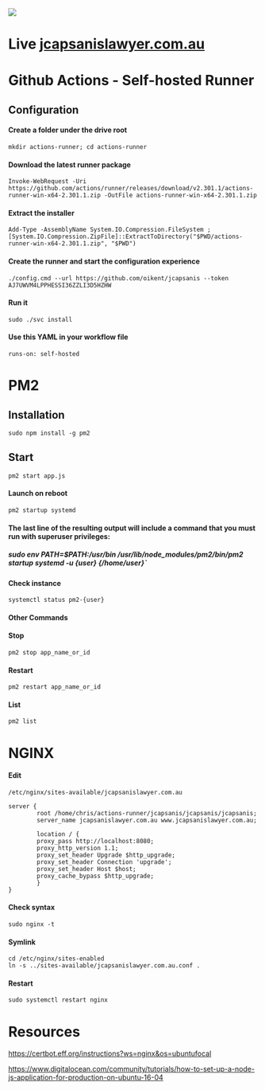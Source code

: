 <div  style="align:center">
    <a href='https://jcapsanislawyer.com.au'><img src='https://jcapsanislawyer.com.au/images/logo-blue.png'></a>
</div>

# Live [jcapsanislawyer.com.au](https://jcapsanislawyer.com.au)

# Github Actions - Self-hosted Runner

## Configuration

#### Create a folder under the drive root

`mkdir actions-runner; cd actions-runner`

#### Download the latest runner package

`Invoke-WebRequest -Uri https://github.com/actions/runner/releases/download/v2.301.1/actions-runner-win-x64-2.301.1.zip -OutFile actions-runner-win-x64-2.301.1.zip`

#### Extract the installer

`Add-Type -AssemblyName System.IO.Compression.FileSystem ; [System.IO.Compression.ZipFile]::ExtractToDirectory("$PWD/actions-runner-win-x64-2.301.1.zip", "$PWD")`

#### Create the runner and start the configuration experience

`./config.cmd --url https://github.com/oikent/jcapsanis --token AJ7UWVM4LPPHESSI36ZZLI3D5HZHW`

#### Run it

`sudo ./svc install`

#### Use this YAML in your workflow file

`runs-on: self-hosted`

# PM2

## Installation

`sudo npm install -g pm2`

## Start

`pm2 start app.js`

#### Launch on reboot

`pm2 startup systemd`

#### The last line of the resulting output will include a command that you must run with superuser privileges:

##### sudo env PATH=$PATH:/usr/bin /usr/lib/node_modules/pm2/bin/pm2 startup systemd -u {user} {/home/user}`

#### Check instance

`systemctl status pm2-{user}`

#### Other Commands

#### Stop

`pm2 stop app_name_or_id`

#### Restart

`pm2 restart app_name_or_id`

#### List

`pm2 list`

# NGINX

#### Edit

`/etc/nginx/sites-available/jcapsanislawyer.com.au`

```
server {
		root /home/chris/actions-runner/jcapsanis/jcapsanis/jcapsanis;
        server_name jcapsanislawyer.com.au www.jcapsanislawyer.com.au;

        location / {
        proxy_pass http://localhost:8080;
        proxy_http_version 1.1;
        proxy_set_header Upgrade $http_upgrade;
        proxy_set_header Connection 'upgrade';
        proxy_set_header Host $host;
        proxy_cache_bypass $http_upgrade;
        }
}
```

#### Check syntax

`sudo nginx -t`

#### Symlink

```
cd /etc/nginx/sites-enabled
ln -s ../sites-available/jcapsanislawyer.com.au.conf .
```

#### Restart

`sudo systemctl restart nginx`

# Resources

https://certbot.eff.org/instructions?ws=nginx&os=ubuntufocal

https://www.digitalocean.com/community/tutorials/how-to-set-up-a-node-js-application-for-production-on-ubuntu-16-04
